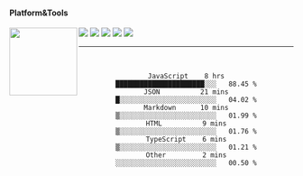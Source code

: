 #### Platform&Tools

[![](https://img.shields.io/badge/-NPM-cb3837?style=flat-square&logo=npm&logoColor=white)](https://npmjs.com/)
[![](https://img.shields.io/badge/PHP-777BB4?style=flat-square&logo=php&logoColor=white)](https://nodejs.org/)
[![](https://img.shields.io/badge/Julia-9558B2?style=flat-square&logo=julia&logoColor=white)](https://nodejs.org/)
<img src="https://avatars.githubusercontent.com/u/31664438?v=4" width="120" align="left">
[![](https://img.shields.io/badge/-Node.js-43853d?style=flat-square&logo=node.js&logoColor=ffffff)](https://nodejs.org/)
[![](https://img.shields.io/badge/Visual_Studio_Code-0078D4?style=flat-square&logo=visual%20studio%20code&logoColor=white)](https://nodejs.org/)

<center>

               
                       
                                             
_______

&nbsp;&nbsp;     &nbsp;&nbsp;    &nbsp;&nbsp;   &nbsp;&nbsp;
 
<!--START_SECTION:waka-->

```text
JavaScript    8 hrs           ██████████████████████░░░   88.45 %
JSON          21 mins         █░░░░░░░░░░░░░░░░░░░░░░░░   04.02 %
Markdown      10 mins         ▒░░░░░░░░░░░░░░░░░░░░░░░░   01.99 %
HTML          9 mins          ▒░░░░░░░░░░░░░░░░░░░░░░░░   01.76 %
TypeScript    6 mins          ▒░░░░░░░░░░░░░░░░░░░░░░░░   01.21 %
Other         2 mins          ░░░░░░░░░░░░░░░░░░░░░░░░░   00.50 %
```

<!--END_SECTION:waka-->
